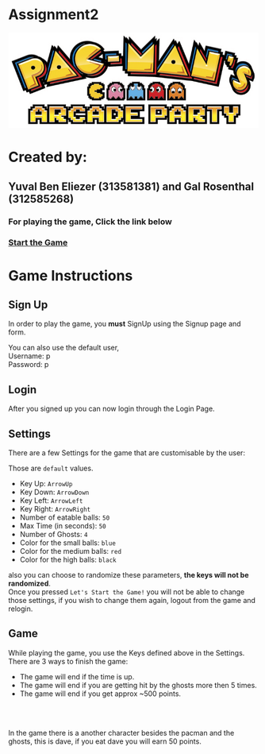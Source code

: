 # Assignment2
![Pacman Logo](images/logo.png)
# Created by:
## Yuval Ben Eliezer (313581381) and Gal Rosenthal (312585268)

### For playing the game, Click the link below 
### [Start the Game](https://sise-web-development-environments.github.io/assignment2-yuval_gal/)

# Game Instructions
## Sign Up
<p>In order to play the game, you <b>must</b> SignUp using the Signup 
page and form.</p>
<p>
You can also use the default user,<br> Username: p <br> Password: p
</p>

## Login
<p>After you signed up you can now login through the Login Page.</p>
 
## Settings
<p> There are a few Settings for the game that are customisable by the user:</p>

Those are `default` values. 


 * Key Up: `ArrowUp`
 * Key Down: `ArrowDown`
 * Key Left: `ArrowLeft`
 * Key Right: `ArrowRight`
 * Number of eatable balls: `50`
 * Max Time (in seconds): `50`
 * Number of Ghosts: `4`
 * Color for the small balls: `blue`
 * Color for the medium balls: `red`
 * Color for the high balls: `black`
 
also you can choose to randomize these parameters, <b>the keys will not be randomized</b>.
<br>
Once you pressed `Let's Start the Game!` you will not be able to change those settings, 
if you wish to change them again, logout from the game and relogin.
<br>

## Game
While playing the game, you use the Keys defined above in the Settings.
<br>
There are 3 ways to finish the game:
* The game will end if the time is up.
* The game will end if you are getting hit by the ghosts more then 5 times.
* The game will end if you get approx ~500 points.
<br>
<br>
<p>In the game there is a another character besides the pacman and the ghosts,
this is dave, if you eat dave you will earn 50 points.
</p>
